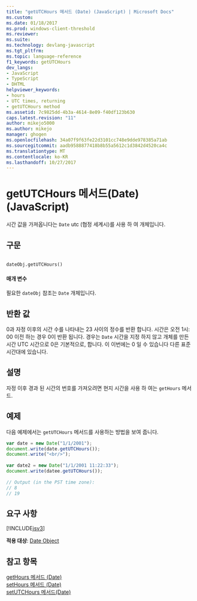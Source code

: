 ```yaml
---
title: "getUTCHours 메서드 (Date) (JavaScript) | Microsoft Docs"
ms.custom: 
ms.date: 01/18/2017
ms.prod: windows-client-threshold
ms.reviewer: 
ms.suite: 
ms.technology: devlang-javascript
ms.tgt_pltfrm: 
ms.topic: language-reference
f1_keywords: getUTCHours
dev_langs:
- JavaScript
- TypeScript
- DHTML
helpviewer_keywords:
- hours
- UTC times, returning
- getUTCHours method
ms.assetid: 7c9825dd-4b3a-4614-8e09-f40df123b630
caps.latest.revision: "11"
author: mikejo5000
ms.author: mikejo
manager: ghogen
ms.openlocfilehash: 34a07f9f63fe22d3101cc748e9dde978385a71ab
ms.sourcegitcommit: aadb9588877418b8b55a5612c1d3842d4520ca4c
ms.translationtype: MT
ms.contentlocale: ko-KR
ms.lasthandoff: 10/27/2017
---
```

# <a name="getutchours-method-date-javascript"></a>getUTCHours 메서드(Date)(JavaScript)
시간 값을 가져옵니다는 `Date` utc (협정 세계시)를 사용 하 여 개체입니다.  
  
## <a name="syntax"></a>구문  
  
```  
  
dateObj.getUTCHours()   
```  
  
#### <a name="parameters"></a>매개 변수  
 필요한 `dateObj` 참조는 `Date` 개체입니다.  
  
## <a name="return-value"></a>반환 값  
 0과 자정 이후의 시간 수를 나타내는 23 사이의 정수를 반환 합니다. 시간은 오전 1시: 00 이전 하는 경우 0이 반환 됩니다. 경우는 `Date` 시간을 지정 하지 않고 개체를 만든 시간 UTC 시간으로 0은 기본적으로, 합니다. 이 이번에는 0 일 수 있습니다 다른 표준 시간대에 있습니다.  
  
## <a name="remarks"></a>설명  
 자정 이후 경과 된 시간의 번호를 가져오려면 현지 시간을 사용 하 여는 `getHours` 메서드.  
  
## <a name="example"></a>예제  
 다음 예제에서는 `getUTCHours` 메서드를 사용하는 방법을 보여 줍니다.  
  
```JavaScript  
var date = new Date("1/1/2001");  
document.write(date.getUTCHours());  
document.write("<br/>");  
  
var date2 = new Date("1/1/2001 11:22:33");  
document.write(datee.getUTCHours());  
  
// Output (in the PST time zone):  
// 8  
// 19  
```  
  
## <a name="requirements"></a>요구 사항  
 [!INCLUDE[jsv3](../../javascript/reference/includes/jsv3-md.md)]  
  
 **적용 대상**: [Date Object](../../javascript/reference/date-object-javascript.md)  
  
## <a name="see-also"></a>참고 항목  
 [getHours 메서드 (Date)](../../javascript/reference/gethours-method-date-javascript.md)   
 [setHours 메서드 (Date)](../../javascript/reference/sethours-method-date-javascript.md)   
 [setUTCHours 메서드(Date)](../../javascript/reference/setutchours-method-date-javascript.md)